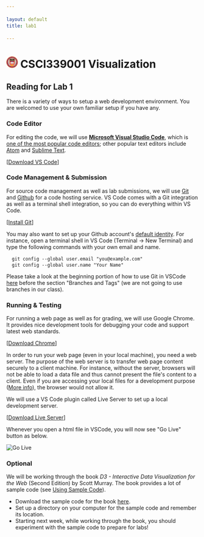 ```yaml
--- 

layout: default
title: lab1

---
```


# <img src="img/logo.png" width="30px"> CSCI339001 Visualization

##  Reading for Lab 1

There is a variety of ways to setup a web development environment. You are welcomed to use your own familiar setup if you have any.

### Code Editor

For editing the code, we will use **[Microsoft Visual Studio Code](https://code.visualstudio.com/)**, which is [one of the most popular code editors](https://designrevision.com/best-code-editor/); other popular text editors include [Atom](https://atom.io/) and [Sublime Text](https://www.sublimetext.com/).

[[Download VS Code](https://code.visualstudio.com/download)]

### Code Management & Submission

For source code management as well as lab submissions, we will use [Git](https://git-scm.com/) and [Github](https://github.com/) for a code hosting service. VS Code comes with a Git integration as well as a terminal shell integration, so you can do everything within VS Code.

[[Install Git](https://www.atlassian.com/git/tutorials/install-git)]

You may also want to set up your Github account's [default identity](https://help.github.com/en/articles/setting-your-username-in-git). For instance, open a terminal shell in VS Code (Terminal -> New Terminal) and type the following commands with your own email and name.

```
  git config --global user.email "you@example.com"
  git config --global user.name "Your Name"
```

Please take a look at the beginning portion of how to use Git in VSCode [here](https://code.visualstudio.com/Docs/editor/versioncontrol) before the section "Branches and Tags" (we are not going to use branches in our class).

### Running & Testing 

For running a web page as well as for grading, we will use Google Chrome. It provides nice development tools for debugging your code and support latest web standards.

[[Download Chrome](https://www.google.com/chrome/)]

In order to run your web page (even in your local machine), you need a web server. The purpose of the web server is to transfer web page content securely to a client machine. For instance, without the server, browsers will not be able to load a data file and thus cannot present the file's content to a client. Even if you are accessing your local files for a development purpose ([More info](https://en.wikipedia.org/wiki/Cross-origin_resource_sharing)), the browser would not allow it. 

We will use a VS Code plugin called Live Server to set up a local development server. 

[[Download Live Server](https://marketplace.visualstudio.com/items?itemName=ritwickdey.LiveServer)]

Whenever you open a html file in VSCode, you will now see "Go Live" button as below. 

![Go Live](https://github.com/ritwickdey/vscode-live-server/raw/master/images/Screenshot/vscode-live-server-statusbar-3.jpg?raw=true "Go Live")


### Optional

We will be working through the book *D3 - Interactive Data Visualization for the Web* (Second Edition) by Scott Murray.
The book provides a lot of sample code (see [Using Sample Code](https://learning.oreilly.com/library/view/interactive-data-visualization/9781491921296/ch01.html#introduction)). 

- Download the sample code for the book [here](https://github.com/alignedleft/d3-book/releases). 
- Set up a directory on your computer for the sample code and remember its location. 
- Starting next week, while working through the book, you should experiment with the sample code to prepare for labs!

